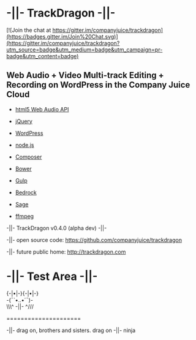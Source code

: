 -||- TrackDragon -||-
=====================

[![Join the chat at https://gitter.im/companyjuice/trackdragon](https://badges.gitter.im/Join%20Chat.svg)](https://gitter.im/companyjuice/trackdragon?utm_source=badge&utm_medium=badge&utm_campaign=pr-badge&utm_content=badge)

## Web Audio + Video Multi-track Editing + Recording on WordPress in the Company Juice Cloud

* [html5 Web Audio API](http://webaudio.github.io/web-audio-api/)
* [jQuery](http://jquery.com/)
* [WordPress](https://wordpress.org/)
* [node.js](https://nodejs.org/)
* [Composer](https://getcomposer.org/)
* [Bower](http://bower.io/)
* [Gulp](http://gulpjs.com/)
* [Bedrock](https://roots.io/bedrock/)
* [Sage](https://roots.io/sage/)

* [ffmpeg](http://ffmpeg.org/)


-||- TrackDragon v0.4.0 (alpha dev) -||-

-||- open source code: https://github.com/companyjuice/trackdragon

-||- future public home: http://trackdragon.com


-||- Test Area -||-  
=====================
   
{-|•|-}{-|•|-}   
-(¯`•..•´¯)-   
\\\\\\^ -||- ^///   
   
=====================

-||- drag on, brothers and sisters. drag on -||- ninja

